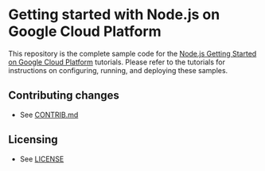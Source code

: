 # Getting started with Node.js on Google Cloud Platform

This repository is the complete sample code for the [Node.js Getting Started on Google Cloud Platform](http://cloud.google.com/nodejs/getting-started) tutorials. Please refer to the tutorials for instructions on configuring, running, and deploying these samples.

## Contributing changes

* See [CONTRIB.md](CONTRIB.md)


## Licensing

* See [LICENSE](LICENSE)
